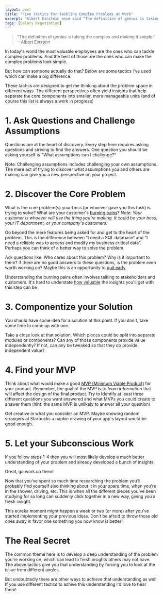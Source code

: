 ```yaml
---
layout: post
title: "Five Tactics for Tackling Complex Problems at Work"
excerpt: "Albert Einstein once said “The definition of genius is taking the complex and making it simple.”  But how can someone actually do that? Below are some tactics I've used that can make a big difference."
tags: [Salary Negotiation]
---
```

> “The definition of genius is taking the complex and making it simple.” --Albert Einstein 

In today's world the most valuable employees are the ones who can tackle complex problems.  And the best of those are the ones who can make the complex problems look simple.

But how can someone actually do that? Below are some tactics I've used which can make a big difference.

These tactics are designed to get me thinking about the problem space in different ways. The different perspectives often yield insights that help separate the core components into smaller, more manageable units (and of course this list is always a work in progress)

# 1. Ask Questions and Challenge Assumptions 
Questions are at the heart of discovery.  Every step here requires asking questions and striving to find the answers.  One question you should be asking yourself is "What assumptions can I challenge?"

Note: Challenging assumptions includes challenging your own assumptions.  The mere act of trying to discover what assumptions you and others are making can give you a new perspective on your project.

# 2. Discover the Core Problem
What is the core problem(s) your boss (or whoever gave you this task) is trying to solve? What are your customer's [burning pains](https://growthlab.com/how-do-i-create-and-sell-online-courses/)? 
_Note: Your customer is whoever will use the thing you're making. It could be your boss, your IT department, or your company's customers._

Go beyond the mere features being asked for and get to the heart of the problem.  This is the difference between “I need a SQL database” and “I need a reliable was to access and modify my business critical data”.  Perhaps you can think of a better way to solve the problem.

Ask questions like: Who cares about this problem? Why is it important to them? If there are no good answers to these questions, is the problem even worth working on? Maybe this is an opportunity to [quit early](https://www.reddit.com/r/lectures/comments/1nbwfv/quit_early_quit_often_prof_deepak_malhotra_harvard/)

Understanding the burning pains often involves talking to stakeholders and customers. It's hard to understate [how valuable](https://training.kalzumeus.com/newsletters/archive/validating_product_ideas) the insights you'll get with this step can be

# 3. Componentize your Solution
You should have some idea for a solution at this point.  If you don't, take some time to come up with one.

Take a close look at that solution. Which pieces could be split into separate modules or components? Can any of those components provide value independently? If not, can any be tweaked so that they do provide independent value?

# 4. Find your MVP
Think about what would make a good [MVP (Minimum Viable Product)](http://ask.leanstack.com/lean-startup-fundamentals/what-is-a-minimum-viable-product-mvp) for your product. Remember, the goal of the MVP is to _learn information_ that will affect the design of the final product. Try to Identify at least three different questions you want answered and what MVPs you could create to answer them (hint: the same MVP is unlikely to answer all your question)

Get creative in what you consider an MVP.  Maybe showing random strangers at Starbucks a napkin drawing of your app's layout would be good enough.

# 5. Let your Subconscious Work
If you follow steps 1-4 then you will most likely develop a much better understanding of your problem and already developed a bunch of insights. 

Great, go work on them!

Now that you've spent so much time researching the problem you'll probably find yourself also thinking about it in your spare time, when you're in the shower, driving, etc.  This is when all the different pieces you've been studying for so long can suddenly click together in a new way, giving you a fresh insight. 

This eureka moment might happen a week or two (or more) after you've started implementing your previous ideas. Don't be afraid to throw those old ones away in favor one something you now know is better!

# The Real Secret
The common theme here is to develop a deep understanding of the problem you're working on, which can lead to fresh insights others may not have.  The above tactics give you that understanding by forcing you to look at the issue from different angles.

But undoubtedly there are other ways to achieve that understanding as well. If you use different tactics to achive this understanding I'd love to hear them!